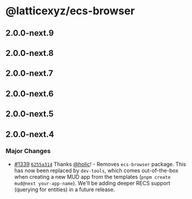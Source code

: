 # @latticexyz/ecs-browser

## 2.0.0-next.9

## 2.0.0-next.8

## 2.0.0-next.7

## 2.0.0-next.6

## 2.0.0-next.5

## 2.0.0-next.4

### Major Changes

- [#1339](https://github.com/latticexyz/mud/pull/1339) [`6255a314`](https://github.com/latticexyz/mud/commit/6255a314240b1d36a8735f3dc7eb1672e16bac1a) Thanks [@holic](https://github.com/holic)! - Removes `ecs-browser` package. This has now been replaced by `dev-tools`, which comes out-of-the-box when creating a new MUD app from the templates (`pnpm create mud@next your-app-name`). We'll be adding deeper RECS support (querying for entities) in a future release.
